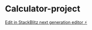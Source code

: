 # Calculator-project

[Edit in StackBlitz next generation editor ⚡️](https://stackblitz.com/~/github.com/joshregis/Calculator-project)